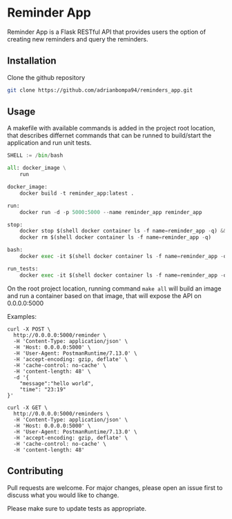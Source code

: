 # Reminder App

Reminder App is a Flask RESTful API that provides users the option of creating new reminders and query the reminders. 

## Installation

Clone the github repository

```bash
git clone https://github.com/adrianbompa94/reminders_app.git
```

## Usage
A makefile with available commands is added in the project root location, that describes differnet commands that can be runned to build/start the application and run unit tests.

```python
SHELL := /bin/bash

all: docker_image \
	run

docker_image:
	docker build -t reminder_app:latest .

run:
	docker run -d -p 5000:5000 --name reminder_app reminder_app

stop: 
	docker stop $(shell docker container ls -f name=reminder_app -q) &&\
	docker rm $(shell docker container ls -f name=reminder_app -q)

bash:
	docker exec -it $(shell docker container ls -f name=reminder_app -q) /bin/bash

run_tests:
	docker exec -it $(shell docker container ls -f name=reminder_app -q) py.test

```
On the root project location, running command ```make all``` will build an image and run a container based on that image, that will expose the API on 0.0.0.0:5000

Examples:
```
curl -X POST \
  http://0.0.0.0:5000/reminder \
  -H 'Content-Type: application/json' \
  -H 'Host: 0.0.0.0:5000' \
  -H 'User-Agent: PostmanRuntime/7.13.0' \
  -H 'accept-encoding: gzip, deflate' \
  -H 'cache-control: no-cache' \
  -H 'content-length: 48' \
  -d '{
	"message":"hello world",
	"time": "23:19"
}'

curl -X GET \
  http://0.0.0.0:5000/reminders \
  -H 'Content-Type: application/json' \
  -H 'Host: 0.0.0.0:5000' \
  -H 'User-Agent: PostmanRuntime/7.13.0' \
  -H 'accept-encoding: gzip, deflate' \
  -H 'cache-control: no-cache' \
  -H 'content-length: 48'

```

## Contributing
Pull requests are welcome. For major changes, please open an issue first to discuss what you would like to change.

Please make sure to update tests as appropriate.

